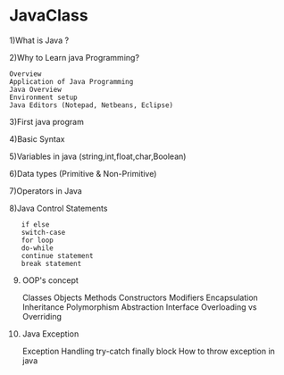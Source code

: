 # JavaClass

1)What is Java ?

2)Why to Learn java Programming?

    Overview
    Application of Java Programming
    Java Overview
    Environment setup
    Java Editors (Notepad, Netbeans, Eclipse)

3)First java program

4)Basic Syntax

5)Variables in java (string,int,float,char,Boolean)

6)Data types  (Primitive & Non-Primitive)

7)Operators in Java

8)Java Control Statements

       if else
       switch-case
       for loop
       do-while
       continue statement
       break statement

9) OOP's concept

    Classes
    Objects
    Methods
    Constructors
    Modifiers
    Encapsulation
    Inheritance
    Polymorphism
    Abstraction
    Interface
    Overloading vs Overriding

    
10) Java Exception

    Exception Handling
    try-catch
    finally block
    How to throw exception in java










